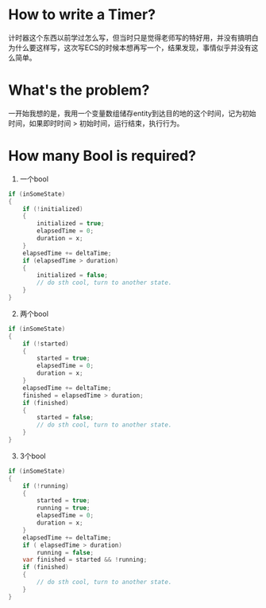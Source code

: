 # How to write a Timer?

计时器这个东西以前学过怎么写，但当时只是觉得老师写的特好用，并没有搞明白为什么要这样写，这次写ECS的时候本想再写一个，结果发现，事情似乎并没有这么简单。

# What's the problem?

一开始我想的是，我用一个变量数组储存entity到达目的地的这个时间，记为初始时间，如果即时时间 > 初始时间，运行结束，执行行为。

# How many Bool is required?

1. 一个bool
```C#
if (inSomeState)
{
    if (!initialized)
    {
        initialized = true;
        elapsedTime = 0;
        duration = x;
    }
    elapsedTime += deltaTime;
    if (elapsedTime > duration)
    {
        initialized = false;
        // do sth cool, turn to another state.
    }
}
```
2. 两个bool
```C#
if (inSomeState)
{
    if (!started)
    {
        started = true;
        elapsedTime = 0;
        duration = x;
    }
    elapsedTime += deltaTime;
    finished = elapsedTime > duration;
    if (finished)
    {
        started = false;
        // do sth cool, turn to another state.
    }
}
```

3. 3个bool
```C#
if (inSomeState)
{
    if (!running)
    {
        started = true;
        running = true;
        elapsedTime = 0;
        duration = x;
    }
    elapsedTime += deltaTime;
    if ( elapsedTime > duration)
        running = false;
    var finished = started && !running;
    if (finished)
    {
        // do sth cool, turn to another state.
    }
}
```